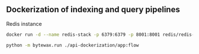 ## Dockerization of indexing and query pipelines 

Redis instance

```bash
docker run -d --name redis-stack -p 6379:6379 -p 8001:8001 redis/redis-stack:latest
```

```bash
python -m bytewax.run ./api-dockerization/app:flow
```
